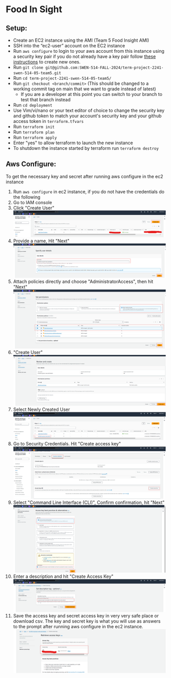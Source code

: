 # Food In Sight

## Setup:

- Create an EC2 instance using the AMI (Team 5 Food Insight AMI)
- SSH into the “ec2-user” account on the EC2 instance
- Run `aws configure` to login to your aws account from this instance using a security key pair if you do not already have a key pair follow [these instructions](#aws-configure) to create new ones.
- Run `git clone git@github.com:SWEN-514-FALL-2024/term-project-2241-swen-514-05-team5.git`
- Run `cd term-project-2241-swen-514-05-team5/`
- Run `git checkout <branch/commit>` (This should be changed to a working commit tag on main that we want to grade instead of latest)
  - If you are a developer at this point you can switch to your branch to test that branch instead
- Run `cd deployment`
- Use Vim/vi/nano or your text editor of choice to change the security key and github token to match your account's
  security key and your github access token in `terraform.tfvars`
- Run `terraform init`
- Run `terraform plan`
- Run `terraform apply`
- Enter "yes" to allow terraform to launch the new instance
- To shutdown the instance started by terraform run `terraform destroy`

## Aws Configure:

To get the necessary key and secret after running aws configure in the ec2 instance

1. Run `aws configure` in ec2 instance, if you do not have the credentials do the following
2. Go to IAM console
3. Click "Create User"
   ![alt text](readme-image/image.png)
4. Provide a name, Hit "Next"
   ![alt text](readme-image/image2.png)
5. Attach policies directly and choose "AdministratorAccess", then hit "Next"
   ![alt text](readme-image/image3.png)
6. "Create User"
   ![alt text](readme-image/image4.png)
7. Select Newly Created User
   ![alt text](readme-image/image5.png)
8. Go to Security Credentials. Hit "Create access key"
   ![alt text](readme-image/image6.png)
9. Select "Command Line Interface (CLI)", Confirm confirmation, hit "Next"
   ![alt text](readme-image/image7.png)
10. Enter a description and hit "Create Access Key"
    ![alt text](readme-image/image8.png)
11. Save the access key and secret access key in very very safe place or download csv. The key and secret key is what you will use as answers to the prompt after running aws configure in the ec2 instance.
    ![alt text](readme-image/image9.png)
